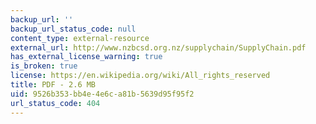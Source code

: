 ```yaml
---
backup_url: ''
backup_url_status_code: null
content_type: external-resource
external_url: http://www.nzbcsd.org.nz/supplychain/SupplyChain.pdf
has_external_license_warning: true
is_broken: true
license: https://en.wikipedia.org/wiki/All_rights_reserved
title: PDF - 2.6 MB
uid: 9526b353-bb4e-4e6c-a81b-5639d95f95f2
url_status_code: 404
---
```

